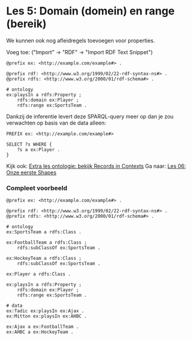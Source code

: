 # Les 5: Domain (domein) en range (bereik)
We kunnen ook nog afleidregels toevoegen voor properties.

Voeg toe:
("Import" -> "RDF" -> "Import RDF Text Snippet")

```
@prefix ex: <http://example.com/example#> .

@prefix rdf: <http://www.w3.org/1999/02/22-rdf-syntax-ns#> .
@prefix rdfs: <http://www.w3.org/2000/01/rdf-schema#> .

# ontology
ex:playsIn a rdfs:Property ;
    rdfs:domain ex:Player ;
    rdfs:range ex:SportsTeam .

```

Dankzij de inferentie levert deze SPARQL-query meer op dan je zou verwachten op basis van de data alleen:
```
PREFIX ex: <http://example.com/example#> 

SELECT ?s WHERE {
    ?s a ex:Player .
}
```

Kijk ook: [Extra les ontologie: bekijk Records in Contexts](extra-les-ontologie.md)
Ga naar: [Les 06: Onze eerste Shapes](les06.md)

### Compleet voorbeeld

```
@prefix ex: <http://example.com/example#> .

@prefix rdf: <http://www.w3.org/1999/02/22-rdf-syntax-ns#> .
@prefix rdfs: <http://www.w3.org/2000/01/rdf-schema#> .

# ontology
ex:SportsTeam a rdfs:Class .

ex:FootballTeam a rdfs:Class ;
    rdfs:subClassOf ex:SportsTeam .

ex:HockeyTeam a rdfs:Class ;
    rdfs:subClassOf ex:SportsTeam .

ex:Player a rdfs:Class .

ex:playsIn a rdfs:Property ;
    rdfs:domain ex:Player ;
    rdfs:range ex:SportsTeam .

# data
ex:Tadic ex:playsIn ex:Ajax .
ex:Mitton ex:playsIn ex:AHBC .

ex:Ajax a ex:FootballTeam .
ex:AHBC a ex:HockeyTeam .
```
